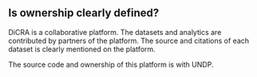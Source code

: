 
## Is ownership clearly defined?

DiCRA is a collaborative platform. The datasets and analytics are contributed by partners of the platform. The source and citations of each dataset is clearly mentioned on the platform.

The source code and ownership of this platform  is with UNDP.
